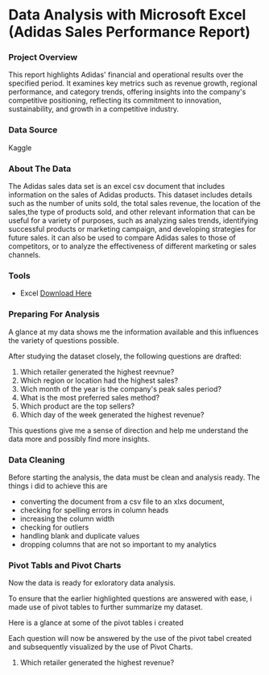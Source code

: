 # Data Analysis with Microsoft Excel (Adidas Sales Performance Report)

### Project Overview

This report highlights Adidas' financial and operational results over the specified period.  It examines key metrics such as revenue growth, regional performance, and category trends, offering insights into the company's competitive positioning, reflecting its commitment to innovation, sustainability, and growth in a competitive industry.  

### Data Source
Kaggle

### About The Data

The Adidas sales data set is an excel csv document that includes information on the sales of Adidas products. This dataset includes details such as the number of units sold, the total sales revenue, the location of the sales,the type of products sold, and other relevant information that can be useful for a variety of purposes, such as analyzing sales trends, identifying successful products or marketing campaign, and developing strategies for future sales. it can also be used to compare Adidas sales to those of competitors, or to analyze the effectiveness of different marketing or sales channels.

### Tools
- Excel [Download Here](https://microsoft.com)

### Preparing For Analysis

A glance at my data shows me the information available and this influences the variety of questions possible.

After studying the dataset closely, the following questions are drafted:

1. Which retailer generated the highest reevnue?
2. Which region or location had the highest sales?
3. Wich month of the year is the company's peak sales period?
4. What is the most preferred sales method?
5. Which product are the top sellers?
6. Which day of the week generated the highest revenue?

This questions give me a sense of direction and help me understand the data more and possibly find more insights.

### Data Cleaning

Before starting the analysis, the data must be clean and analysis ready. The things i did to achieve this are
- converting the document from a csv file to an xlxs document,
- checking for spelling errors in column heads
- increasing the column width
- checking for outliers
- handling blank and duplicate values
- dropping columns that are not so important to my analytics

### Pivot Tabls and Pivot Charts

Now the data is ready for exloratory data analysis.

To ensure that the earlier highlighted questions are answered with ease, i made use of pivot tables to further summarize my dataset.

Here is a glance at some of the pivot tables i created

Each question will now be answered by the use of the pivot tabel created and subsequently visualized by the use of Pivot Charts.

1. Which retailer generated the highest revenue?

